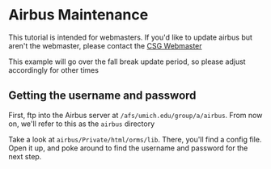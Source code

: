 # Airbus Maintenance

This tutorial is intended for webmasters. If you'd like to update airbus but aren't the webmaster, please contact the [CSG Webmaster](mailto:csg.webmaster@umich.edu)

This example will go over the fall break update period, so please adjust accordingly for other times

## Getting the username and password

First, ftp into the Airbus server at `/afs/umich.edu/group/a/airbus`. From now on, we'll refer to this as the `airbus` directory

Take a look at `airbus/Private/html/orms/lib`. There, you'll find a config file. Open it up, and poke around to find the username and password for the next step.
